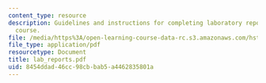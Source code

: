 ```yaml
---
content_type: resource
description: Guidelines and instructions for completing laboratory reports for the
  course.
file: /media/https%3A/open-learning-course-data-rc.s3.amazonaws.com/hst-582j-biomedical-signal-and-image-processing-spring-2007/8454ddad46cc98cbbab5a4462835801a_lab_reports.pdf
file_type: application/pdf
resourcetype: Document
title: lab_reports.pdf
uid: 8454ddad-46cc-98cb-bab5-a4462835801a
---
```

